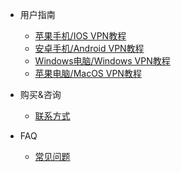 

- 用户指南

    - [苹果手机/IOS VPN教程](/guide/ios.md)
    - [安卓手机/Android VPN教程](/guide/android.md)
    - [Windows电脑/Windows VPN教程](/guide/win.md)
    - [苹果电脑/MacOS VPN教程](/guide/mac.md)

- 购买&咨询
    - [联系方式](/README.md)

- FAQ
    - [常见问题](/faq/general.md)

